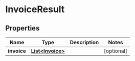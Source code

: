 
# InvoiceResult

## Properties
Name | Type | Description | Notes
------------ | ------------- | ------------- | -------------
**invoice** | [**List&lt;Invoice&gt;**](Invoice.md) |  |  [optional]



